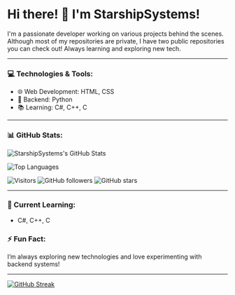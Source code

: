 # Hi there! 👋 I'm StarshipSystems!

<!-- Add a short introduction about yourself -->
I'm a passionate developer working on various projects behind the scenes. Although most of my repositories are private, I have two public repositories you can check out! Always learning and exploring new tech.

---

### 💻 Technologies & Tools:
- 🌐 Web Development: HTML, CSS
- 🐍 Backend: Python
- 📚 Learning: C#, C++, C

---


### 📊 GitHub Stats:

![StarshipSystems's GitHub Stats](https://github-readme-stats.vercel.app/api?username=starshipsysteams&show_icons=true&theme=radical)

![Top Languages](https://github-readme-stats.vercel.app/api/top-langs/?username=starshipsysteams&layout=compact&theme=radical)

![Visitors](https://visitor-badge.glitch.me/badge?page_id=starshipsysteams.starshipsysteams)
![GitHub followers](https://img.shields.io/github/followers/starshipsysteams?label=Follow&style=social)
![GitHub stars](https://img.shields.io/github/stars/starshipsysteams?affiliations=OWNER%2CCOLLABORATOR)

---

### 🌱 Current Learning:
- C#, C++, C

### ⚡ Fun Fact:
I’m always exploring new technologies and love experimenting with backend systems!

---

<!-- Optionally add more GitHub stats or cool graphs -->
[![GitHub Streak](http://github-readme-streak-stats.herokuapp.com?user=starshipsysteams&theme=radical)](https://git.io/streak-stats)
